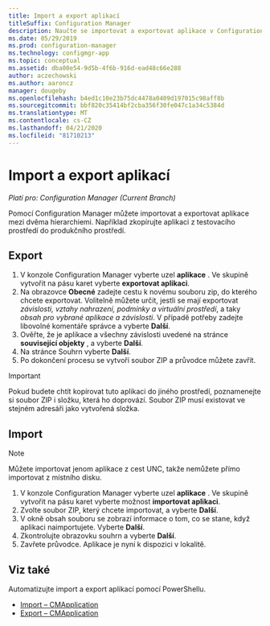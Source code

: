```yaml
---
title: Import a export aplikací
titleSuffix: Configuration Manager
description: Naučte se importovat a exportovat aplikace v Configuration Manager ke sdílení mezi samostatnými hierarchiemi.
ms.date: 05/29/2019
ms.prod: configuration-manager
ms.technology: configmgr-app
ms.topic: conceptual
ms.assetid: dba00e54-9d5b-4f6b-916d-ead48c66e288
author: aczechowski
ms.author: aaroncz
manager: dougeby
ms.openlocfilehash: b4ed1c10e23b75dc4478a0409d197015c98aff8b
ms.sourcegitcommit: bbf820c35414bf2cba356f30fe047c1a34c5384d
ms.translationtype: MT
ms.contentlocale: cs-CZ
ms.lasthandoff: 04/21/2020
ms.locfileid: "81710213"
---
```

# <a name="import-and-export-applications"></a>Import a export aplikací

*Platí pro: Configuration Manager (Current Branch)*

Pomocí Configuration Manager můžete importovat a exportovat aplikace mezi dvěma hierarchiemi. Například zkopírujte aplikaci z testovacího prostředí do produkčního prostředí.

## <a name="export"></a>Export

1. V konzole Configuration Manager vyberte uzel **aplikace** . Ve skupině vytvořit na pásu karet vyberte **exportovat aplikaci**.
1. Na obrazovce **Obecné** zadejte cestu k novému souboru zip, do kterého chcete exportovat. Volitelně můžete určit, jestli se mají exportovat *závislosti, vztahy nahrazení, podmínky a virtuální prostředí*, a taky *obsah pro vybrané aplikace a závislosti*.  V případě potřeby zadejte libovolné komentáře správce a vyberte **Další**.
1. Ověřte, že je aplikace a všechny závislosti uvedené na stránce **související objekty** , a vyberte **Další**.
1. Na stránce Souhrn vyberte **Další**.
1. Po dokončení procesu se vytvoří soubor ZIP a průvodce můžete zavřít.

> [!IMPORTANT]
> Pokud budete chtít kopírovat tuto aplikaci do jiného prostředí, poznamenejte si soubor ZIP i složku, která ho doprovází. Soubor ZIP musí existovat ve stejném adresáři jako vytvořená složka.

## <a name="import"></a>Import

> [!NOTE]
> Můžete importovat jenom aplikace z cest UNC, takže nemůžete přímo importovat z místního disku.

1. V konzole Configuration Manager vyberte uzel **aplikace** . Ve skupině vytvořit na pásu karet vyberte možnost **importovat aplikaci**.
1. Zvolte soubor ZIP, který chcete importovat, a vyberte **Další**.
1. V okně obsah souboru se zobrazí informace o tom, co se stane, když aplikaci naimportujete. Vyberte **Další**.
1. Zkontrolujte obrazovku souhrn a vyberte **Další**.
1. Zavřete průvodce. Aplikace je nyní k dispozici v lokalitě.

## <a name="see-also"></a>Viz také
 
Automatizujte import a export aplikací pomocí PowerShellu.

* [Import – CMApplication](https://docs.microsoft.com/powershell/module/configurationmanager/import-cmapplication)
* [Export – CMApplication](https://docs.microsoft.com/powershell/module/configurationmanager/export-cmapplication)
